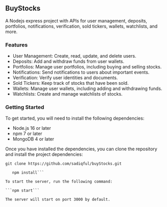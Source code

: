 ## BuyStocks

A Nodejs express project with APIs for user management, deposits, portfolios, notifications, verification, sold tickers, wallets, watchlists, and more.

### Features

- User Management: Create, read, update, and delete users.
- Deposits: Add and withdraw funds from user wallets.
- Portfolios: Manage user portfolios, including buying and selling stocks.
- Notifications: Send notifications to users about important events.
- Verification: Verify user identities and documents.
- Sold Tickers: Keep track of stocks that have been sold.
- Wallets: Manage user wallets, including adding and withdrawing funds.
- Watchlists: Create and manage watchlists of stocks.

### Getting Started
To get started, you will need to install the following dependencies:

- Node.js 16 or later
- npm 7 or later
- MongoDB 4 or later

Once you have installed the dependencies, you can clone the repository and install the project dependencies:

```git clone https://github.com/sadiqful/buyStocks.git ```

```cd buyStocks
   npm install```

To start the server, run the following command:

```npm start```

The server will start on port 3000 by default. 
